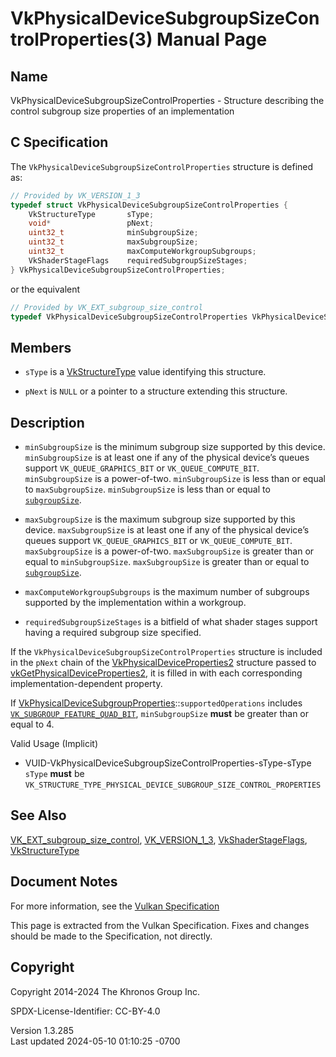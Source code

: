 # VkPhysicalDeviceSubgroupSizeControlProperties(3) Manual Page

## Name

VkPhysicalDeviceSubgroupSizeControlProperties - Structure describing the
control subgroup size properties of an implementation



## <a href="#_c_specification" class="anchor"></a>C Specification

The `VkPhysicalDeviceSubgroupSizeControlProperties` structure is defined
as:

``` c
// Provided by VK_VERSION_1_3
typedef struct VkPhysicalDeviceSubgroupSizeControlProperties {
    VkStructureType       sType;
    void*                 pNext;
    uint32_t              minSubgroupSize;
    uint32_t              maxSubgroupSize;
    uint32_t              maxComputeWorkgroupSubgroups;
    VkShaderStageFlags    requiredSubgroupSizeStages;
} VkPhysicalDeviceSubgroupSizeControlProperties;
```

or the equivalent

``` c
// Provided by VK_EXT_subgroup_size_control
typedef VkPhysicalDeviceSubgroupSizeControlProperties VkPhysicalDeviceSubgroupSizeControlPropertiesEXT;
```

## <a href="#_members" class="anchor"></a>Members

- `sType` is a [VkStructureType](https://registry.khronos.org/vulkan/specs/1.3-extensions/man/html/VkStructureType.html) value identifying
  this structure.

- `pNext` is `NULL` or a pointer to a structure extending this
  structure.

## <a href="#_description" class="anchor"></a>Description

- <span id="extension-limits-minSubgroupSize"></span> `minSubgroupSize`
  is the minimum subgroup size supported by this device.
  `minSubgroupSize` is at least one if any of the physical device’s
  queues support `VK_QUEUE_GRAPHICS_BIT` or `VK_QUEUE_COMPUTE_BIT`.
  `minSubgroupSize` is a power-of-two. `minSubgroupSize` is less than or
  equal to `maxSubgroupSize`. `minSubgroupSize` is less than or equal to
  <a
  href="https://registry.khronos.org/vulkan/specs/1.3-extensions/html/vkspec.html#limits-subgroup-size"
  target="_blank" rel="noopener"><code>subgroupSize</code></a>.

- <span id="extension-limits-maxSubgroupSize"></span> `maxSubgroupSize`
  is the maximum subgroup size supported by this device.
  `maxSubgroupSize` is at least one if any of the physical device’s
  queues support `VK_QUEUE_GRAPHICS_BIT` or `VK_QUEUE_COMPUTE_BIT`.
  `maxSubgroupSize` is a power-of-two. `maxSubgroupSize` is greater than
  or equal to `minSubgroupSize`. `maxSubgroupSize` is greater than or
  equal to <a
  href="https://registry.khronos.org/vulkan/specs/1.3-extensions/html/vkspec.html#limits-subgroup-size"
  target="_blank" rel="noopener"><code>subgroupSize</code></a>.

- <span id="extension-limits-maxComputeWorkgroupSubgroups"></span>
  `maxComputeWorkgroupSubgroups` is the maximum number of subgroups
  supported by the implementation within a workgroup.

- <span id="extension-limits-requiredSubgroupSizeStages"></span>
  `requiredSubgroupSizeStages` is a bitfield of what shader stages
  support having a required subgroup size specified.

If the `VkPhysicalDeviceSubgroupSizeControlProperties` structure is
included in the `pNext` chain of the
[VkPhysicalDeviceProperties2](https://registry.khronos.org/vulkan/specs/1.3-extensions/man/html/VkPhysicalDeviceProperties2.html)
structure passed to
[vkGetPhysicalDeviceProperties2](https://registry.khronos.org/vulkan/specs/1.3-extensions/man/html/vkGetPhysicalDeviceProperties2.html),
it is filled in with each corresponding implementation-dependent
property.

If
[VkPhysicalDeviceSubgroupProperties](https://registry.khronos.org/vulkan/specs/1.3-extensions/man/html/VkPhysicalDeviceSubgroupProperties.html)::`supportedOperations`
includes <a
href="https://registry.khronos.org/vulkan/specs/1.3-extensions/html/vkspec.html#features-subgroup-quad"
target="_blank"
rel="noopener"><code>VK_SUBGROUP_FEATURE_QUAD_BIT</code></a>,
`minSubgroupSize` **must** be greater than or equal to 4.

Valid Usage (Implicit)

- <a
  href="#VUID-VkPhysicalDeviceSubgroupSizeControlProperties-sType-sType"
  id="VUID-VkPhysicalDeviceSubgroupSizeControlProperties-sType-sType"></a>
  VUID-VkPhysicalDeviceSubgroupSizeControlProperties-sType-sType  
  `sType` **must** be
  `VK_STRUCTURE_TYPE_PHYSICAL_DEVICE_SUBGROUP_SIZE_CONTROL_PROPERTIES`

## <a href="#_see_also" class="anchor"></a>See Also

[VK_EXT_subgroup_size_control](https://registry.khronos.org/vulkan/specs/1.3-extensions/man/html/VK_EXT_subgroup_size_control.html),
[VK_VERSION_1_3](https://registry.khronos.org/vulkan/specs/1.3-extensions/man/html/VK_VERSION_1_3.html),
[VkShaderStageFlags](https://registry.khronos.org/vulkan/specs/1.3-extensions/man/html/VkShaderStageFlags.html),
[VkStructureType](https://registry.khronos.org/vulkan/specs/1.3-extensions/man/html/VkStructureType.html)

## <a href="#_document_notes" class="anchor"></a>Document Notes

For more information, see the <a
href="https://registry.khronos.org/vulkan/specs/1.3-extensions/html/vkspec.html#VkPhysicalDeviceSubgroupSizeControlProperties"
target="_blank" rel="noopener">Vulkan Specification</a>

This page is extracted from the Vulkan Specification. Fixes and changes
should be made to the Specification, not directly.

## <a href="#_copyright" class="anchor"></a>Copyright

Copyright 2014-2024 The Khronos Group Inc.

SPDX-License-Identifier: CC-BY-4.0

Version 1.3.285  
Last updated 2024-05-10 01:10:25 -0700

